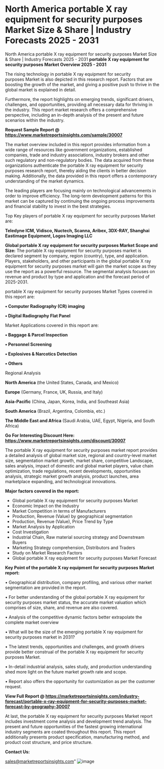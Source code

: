 # North America portable X ray equipment for security purposes Market Size & Share | Industry Forecasts 2025 - 2031
North America portable X ray equipment for security purposes Market Size & Share | Industry Forecasts 2025 - 2031
<Strong> portable X ray equipment for security purposes Market Overview 2025 - 2031</strong>

The rising technology in portable X ray equipment for security purposes Market is also depicted in this research report. Factors that are boosting the growth of the market, and giving a positive push to thrive in the global market is explained in detail.

Furthermore, the report highlights on emerging trends, significant drivers, challenges, and opportunities, providing all necessary data for thriving in the industry. This report market research offers a comprehensive perspective, including an in-depth analysis of the present and future scenarios within the industry.

<strong>Request Sample Report @ <a href=https://www.marketreportsinsights.com/sample/30007>https://www.marketreportsinsights.com/sample/30007</a></strong>

The market overview included in this report provides information from a wide range of resources like government organizations, established companies, trade and industry associations, industry brokers and other such regulatory and non-regulatory bodies. The data acquired from these organizations authenticate the portable X ray equipment for security purposes research report, thereby aiding the clients in better decision making. Additionally, the data provided in this report offers a contemporary understanding of the market dynamics.

The leading players are focusing mainly on technological advancements in order to improve efficiency. The long-term development patterns for this market can be captured by continuing the ongoing process improvements and financial stability to invest in the best strategies.

Top Key players of portable X ray equipment for security purposes Market are:

<strong>Teledyne ICM, Vidisco, Nuctech, Scanna, Aribex, 3DX-RAY, Shanghai Eastimage Equipment, Logos Imaging LLC</strong>

<strong><b>Global portable X ray equipment for security purposes Market Scope and Size:</b></strong>
The portable X ray equipment for security purposes market is declared segment by company, region (country), type, and application. Players, stakeholders, and other participants in the global portable X ray equipment for security purposes market will gain the market scope as they use the report as a powerful resource. The segmental analysis focuses on revenue and product by type and application and the forecast period of 2025-2031.

portable X ray equipment for security purposes Market Types covered in this report are:

<strong>• Computer Radiography (CR) imaging

• Digital Radiography Flat Panel</strong>

Market Applications covered in this report are:

<strong>• Baggage & Parcel Inspection

• Personnel Screening

• Explosives & Narcotics Detection

• Others</strong> 

Regional Analysis

<strong>North America</strong> (the United States, Canada, and Mexico)

<strong>Europe</strong> (Germany, France, UK, Russia, and Italy)

<strong>Asia-Pacific</strong> (China, Japan, Korea, India, and Southeast Asia)

<strong>South America</strong> (Brazil, Argentina, Colombia, etc.)

<strong>The Middle East and Africa</strong> (Saudi Arabia, UAE, Egypt, Nigeria, and South Africa)

<strong>Go For Interesting Discount Here: <a href=https://www.marketreportsinsights.com/discount/30007>https://www.marketreportsinsights.com/discount/30007</a></strong>

The portable X ray equipment for security purposes market report provides a detailed analysis of global market size, regional and country-level market size, segmentation market growth, market share, competitive Landscape, sales analysis, impact of domestic and global market players, value chain optimization, trade regulations, recent developments, opportunities analysis, strategic market growth analysis, product launches, area marketplace expanding, and technological innovations.

<strong><b>Major factors covered in the report:</b></strong>
<ul>
  <li>Global portable X ray equipment for security purposes Market </li>
  <li>Economic Impact on the Industry</li>
  <li>Market Competition in terms of Manufacturers</li>
  <li>Production, Revenue (Value) by geographical segmentation</li>
  <li>Production, Revenue (Value), Price Trend by Type</li>
  <li>Market Analysis by Application</li>
  <li>Cost Investigation</li>
  <li>Industrial Chain, Raw material sourcing strategy and Downstream Buyers</li>
  <li>Marketing Strategy comprehension, Distributors and Traders</li>
  <li>Study on Market Research Factors</li>
  <li>Global portable X ray equipment for security purposes Market Forecast</li>
</ul>

<strong><b>Key Point of the portable X ray equipment for security purposes Market report:</b></strong>

• Geographical distribution, company profiling, and various other market segmentation are provided in the report.

• For better understanding of the global portable X ray equipment for security purposes market status, the accurate market valuation which comprises of size, share, and revenue are also covered.

• Analysis of the competitive dynamic factors better extrapolate the complete market overview

• What will be the size of the emerging portable X ray equipment for security purposes market in 2031?

• The latest trends, opportunities and challenges, and growth drivers provide better construal of the portable X ray equipment for security purposes Market.

• In-detail industrial analysis, sales study, and production understanding shed more light on the future market growth rate and scope.

• Report also offers the opportunity for customization as per the customer request.

<strong><b>View Full Report @ <a href=https://marketreportsinsights.com/industry-forecast/portable-x-ray-equipment-for-security-purposes-market-forecast-by-geography-30007>https://marketreportsinsights.com/industry-forecast/portable-x-ray-equipment-for-security-purposes-market-forecast-by-geography-30007</a></b></strong>


At last, the portable X ray equipment for security purposes Market report includes investment come analysis and development trend analysis. The present and future opportunities of the fastest growing international industry segments are coated throughout this report. This report additionally presents product specification, manufacturing method, and product cost structure, and price structure.

<strong>Contact Us:</strong>

sales@marketreportsinsights.com"
![image](https://github.com/user-attachments/assets/137acd6a-7b77-4d00-8f58-f98e19403aef)
